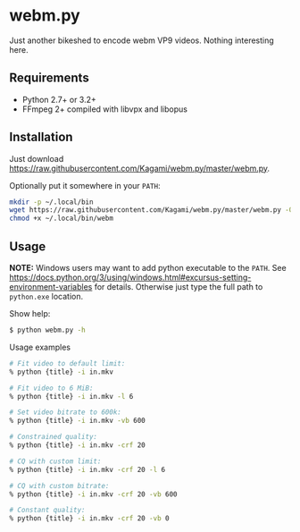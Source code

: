 # webm.py

Just another bikeshed to encode webm VP9 videos. Nothing interesting here.

## Requirements

* Python 2.7+ or 3.2+
* FFmpeg 2+ compiled with libvpx and libopus

## Installation

Just download <https://raw.githubusercontent.com/Kagami/webm.py/master/webm.py>.

Optionally put it somewhere in your `PATH`:
```bash
mkdir -p ~/.local/bin
wget https://raw.githubusercontent.com/Kagami/webm.py/master/webm.py -O ~/.local/bin/webm
chmod +x ~/.local/bin/webm
```

## Usage

**NOTE:** Windows users may want to add python executable to the `PATH`. See <https://docs.python.org/3/using/windows.html#excursus-setting-environment-variables> for details. Otherwise just type the full path to `python.exe` location.

Show help:
```bash
$ python webm.py -h
```

Usage examples
```bash
# Fit video to default limit:
% python {title} -i in.mkv

# Fit video to 6 MiB:
% python {title} -i in.mkv -l 6

# Set video bitrate to 600k:
% python {title} -i in.mkv -vb 600

# Constrained quality:
% python {title} -i in.mkv -crf 20

# CQ with custom limit:
% python {title} -i in.mkv -crf 20 -l 6

# CQ with custom bitrate:
% python {title} -i in.mkv -crf 20 -vb 600

# Constant quality:
% python {title} -i in.mkv -crf 20 -vb 0
```
